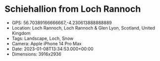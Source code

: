# Schiehallion from Loch Rannoch

- GPS: 56.70389166666667,-4.230613888888889
- Location: Loch Rannoch, Loch Rannoch & Glen Lyon, Scotland, United Kingdom
- Tags: Landscape, Loch, Snow
- Camera: Apple iPhone 14 Pro Max
- Date: 2023-01-08T13:34:53.000+00:00
- Dimensions: 3916x2936
